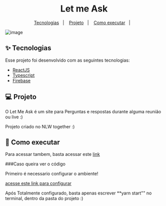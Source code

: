 <h1 align="center">Let me Ask</h1>

<p align="center">
  <a href="#-tecnologias">Tecnologias</a>&nbsp;&nbsp;&nbsp;|&nbsp;&nbsp;&nbsp;
  <a href="#-projeto">Projeto</a>&nbsp;&nbsp;&nbsp;|&nbsp;&nbsp;&nbsp;
  <a href="#-como-executar">Como executar</a>&nbsp;&nbsp;&nbsp;|&nbsp;&nbsp;&nbsp;
</p>

![image](https://user-images.githubusercontent.com/90266977/137398860-d11396e3-c553-44aa-a76b-7f8bc8118b9e.png)

## ✨ Tecnologias

Esse projeto foi desenvolvido com as seguintes tecnologias:

- [ReactJS](https://github.com/elixir-lang/elixir)
- [Typescript](https://github.com/topics/typescript)
- [Firebase](#)

## 💻 Projeto

O Let Me Ask é um site para Perguntas e respostas durante alguma reunião ou live :)

Projeto criado no NLW together :)

## 🚀 Como executar

Para acessar tambem, basta acessar este [link](letmeask-zety.web.app)


###Caso queira ver o código

Primeiro é necessario configurar o ambiente!

[acesse este link para configurar](https://www.notion.so/Instala-o-das-ferramentas-2e3f74b481204a69a1189a4cfe54adc7)

Após Totalmente configurado, basta apenas escrever **yarn start"" no terminal, dentro da pasta do projeto :)

